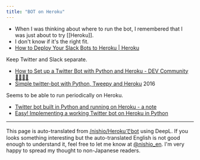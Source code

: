 ```yaml
---
title: "BOT on Heroku"
---
```


- When I was thinking about where to run the bot, I remembered that I was just about to try [[Heroku]].
- I don't know if it's the right fit.
- [How to Deploy Your Slack Bots to Heroku | Heroku](https://blog.heroku.com/how-to-deploy-your-slack-bots-to-heroku)


Keep Twitter and Slack separate.
- [How to Set up a Twitter Bot with Python and Heroku - DEV Community 👩‍💻👨‍💻](https://dev.to/emcain/how-to-set-up-a-twitter-bot-with-python-and-heroku-1n39)
- [Simple twitter-bot with Python, Tweepy and Heroku](http://briancaffey.github.io/2016/04/05/twitter-bot-tutorial.html) 2016

Seems to be able to run periodically on Heroku.
- [Twitter bot built in Python and running on Heroku - a note](http://hwhw.hatenablog.com/entry/2017/06/04/234539)
- [Easy! Implementing a working Twitter bot on Heroku in Python](https://qiita.com/enomotok_/items/41275dd904c8aa774e72)


---
This page is auto-translated from [/nishio/Herokuでbot](https://scrapbox.io/nishio/Herokuでbot) using DeepL. If you looks something interesting but the auto-translated English is not good enough to understand it, feel free to let me know at [@nishio_en](https://twitter.com/nishio_en). I'm very happy to spread my thought to non-Japanese readers.